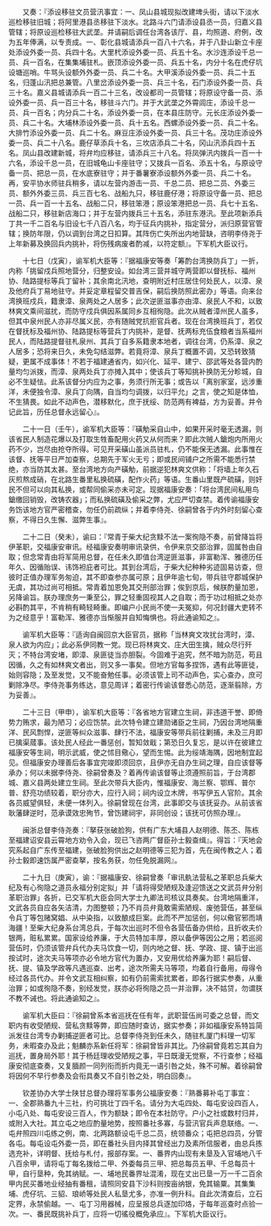 <!-- { "loadSidebar": true } -->
　　又奏：『添设移驻文员营汛事宜：一、凤山县城现拟改建埤头街，请以下淡水巡检移驻旧城；将阿里港县丞移驻下淡水。北路斗六门请添设县丞一员，归嘉义县管辖；将原设巡检移驻大武垄。并请嗣后调任台湾各该厅、县，均照道、府例，改为五年俸满，以专责成。一、彰化县城请添兵一百八十六名，并于八卦山新立卡座处添设外委一员、兵四十名。大里杙添设外委一员、兵五十名。水沙连添设千总一员、兵一百名，在集集埔驻札。嵌顶添设外委一员、兵五十名，内分十名在虎仔坑设塘巡哨。牛骂头设额外外委一员、兵二十名。大甲溪添设外委一员、兵二十五名，归蓬山汛把总兼管。八里岔添设外委一员、兵三十名，石门添设外委一员、兵三十名。嘉义县城请添兵一百二十三名，改设都司一员管辖；将原设守备一员、添设外委一员、兵一百三十名，移驻斗六门。并于大武垄之外霄闾庄，添设千总一员、兵一百名；内分兵二十名，添设外委一员，在本县庄防守。元长庄添设外委一员、兵二十名。大埔林添设外委一员、兵十五名。西螺添设外委一员、兵二十名。大排竹添设外委一员、兵二十名。麻豆庄添设外委一员、兵三十名。茂功庄添设外委一员、兵二十八名。鹿仔草添兵十名，三坎店添兵二十名，冈山汛添兵四十五名。凤山县改建新城，将弁均应移驻，请添兵三十八名。将凤弹汛内拨兵一百一十六名，添设千总一员，在旧城龟山卡座驻守；又拨兵一百名、添五十名，与原设守备一员、把总一员，在水底寮驻守；并于番薯寮添设额外外委一员、兵二十名。再，安平协水师驻兵稍多，请以左营内游击一员、千总二员、把总二员、外委三员、额外外委三员、兵三百七名、战船九只，移驻鹿仔港；将原设守备一员、把总一员、兵一百一十五名、战船二只，移驻笨港；原设笨港把总一员、兵七十五名、战船二只，移驻新店海口；并于左营内拨兵三十五名，添驻东港汛。至此项新添兵丁共一千二百名与旧设七千八百八名，均于征兵内挑补，指定营分，派归原营官管辖；换防年限，仍以调到台湾之日扣算。其阵伤亡失所出内地营缺，咨明李侍尧于上年新募及换回兵内挑补，将伤残病废者酌减，以符定额』。下军机大臣议行。

　　十七日（戊寅），谕军机大臣等：『据福康安等奏「筹酌台湾换防兵丁」一折，内称「挑留戍兵照地营分，归整安设。如台湾三营并城守两营即以督抚标、福州协、陆路提标等兵丁留补；其余南北汛地，查明附近村庄居住何处民人，以漳、泉及他府兵丁易地驻守。并妥定章程留交普吉保，嗣后换防照此密办」等语。向来台湾换班戍兵，籍隶漳、泉两处之人居多；此次逆匪滋事亦由漳、泉民人不和，以致林爽文乘间滋扰，而防守戍兵俱因系属同乡互相徇隐。此次从贼者漳州民人虽多，但其中泉州民人亦非尽属义民，亦有随贼党抗拒官兵者。现在台湾换班兵丁，若仅在督抚标及福州协、陆路提标等营兵丁内挑补，是督、抚两标充伍食粮者当系福州民人，而陆路提督驻札泉州、其兵丁自多系籍隶本地者，调往台湾，仍系漳、泉之人居多；恐将来日久，未免勾结滋弊。若竟将漳、泉兵丁概置不调，又恐转致猜疑，更属不成事体！不若于福建通省内，如兴化、延平、建宁、邵武等处各营内酌量均匀派拨，而漳、泉两处兵丁亦摊入其中；使该兵丁等知挑补换防无分畛城，自必不生疑怯。此系该督分内应为之事，务须行所无事；或告以「离别家室，远涉重洋，未便独令漳、泉兵丁向隅，自当均匀调拨，以归平允」之言，使之知是体恤，不生猜畏。如此不动声色，潜移默化，庶于抚绥、防范两有裨益，方为妥善。并令记此旨，历任总督永远留心』。

　　二十一日（壬午），谕军机大臣等：『磺觔采自山中，如果开采时毫无透漏，则该省民人制造花爆以及打取生牲畜配用火药又从何而来？即此次贼人鎗炮内所用火药不少，岂尽由抢夺所得。可见开采磺山虽派员驻札，仍不能保无透漏。此事惟在该督、抚等平日严加查察，总期先于军火无亏；即或民间铺户之所需不能悉行禁绝，亦当防其太甚。至台湾地方向产磺觔，前据逆犯林爽文供称：「将墙上年久石灰煎熬成硝，在北路生番里私换硫磺，配作火药」等语。生番山里既产硫磺，则奸民不但可以向其私换，或帮同偷采亦未可定。现据福康安奏：「将台湾民间私用鸟鎗缴回销毁，改铸农器」；而私换硫磺及偷采之弊，尤应严切查禁。着传谕福康安务饬该地方官严密稽查，勿任仍前疏纵；并着李侍尧、徐嗣曾各于内外时刻留心查察，不得日久生懈、滋弊生事』。

　　二十二日（癸未），谕曰：『常青于柴大纪贪黩不法一案徇隐不奏，前曾降旨将伊革职，交福康安审讯。经福康安奏明审讯录供，令伊来京交部治罪，固属咎由自取；但念常青由将军简用总督，在任未久即值台湾逆匪滋事，非富勒浑、雅德历任年久、因循贻误、讳饰袒庇者可比。其到台湾后，于柴大纪种种劣迹固易访查，但彼时正值办理军务匆迫，其不即查参亦属可原；且伊年逾七旬，带兵驻守郡城保护无虞，其功过尚可相抵。常青着加恩免其交刑部治罪；俟到京后，候朕酌量加恩，另降谕旨。朕办理庶务一秉至公，罪之轻重固视其人之自取；而于功过相抵之处亦必斟酌其平，不肯稍有畸轻畸重。即编户小民尚不使一夫冤抑，何况封疆大吏转不为之经意乎！富勒浑、雅德亦当惭服并自知悔惧也。将此通谕知之』。

　　谕军机大臣等：『适询自闽回京大臣官员，据称「当林爽文攻扰台湾时，漳、泉人欲为内应」；此必系伊同教一党。现已将林爽文、庄大田生擒，贼众尽行歼灭；不特台湾安堵，即漳、泉匪徒当亦胆裂。今固难于追究，然不暗为防范，苟且因循，久之有如林爽文者出，则又多一事矣。但地方官每多捏饰，遇有此等匪徒，始则容隐；及至发觉，又不能奋勉任事。必须该管上司不动声色，实心查办，庶可剿除净尽。李侍尧事务练达，意见周详；着密行传谕该督悉心防范，逐渐翦除，方为妥善』。

　　二十三日（甲申），谕军机大臣等：『各省地方官建立生祠，非违道干誉、即倚势力贿求，最为陋习；必应饬禁。此次特令建立建勋诸臣之生祠，乃因台湾地隔重洋、民风剽悍，逆匪等纠众滋事、肆行不法，福康安等带兵前往剿捕，未及三月即已擒渠蒇事。该处民人经此一番惩创，暂知敛戢；第恐日久复忘，是以许在彼建立福康安等生祠，明示武威，使之怵目儆心，望而生惕。此为绥靖海隅，因地制宜起见。但福康安办理善后各事宜完竣即须回京，且伊亦无自办生祠之理，自应该督等承办；何以未据李侍尧、徐嗣曾奏及？着再传谕该督等止须遵照前旨，于台湾郡城、嘉义县两处建立生祠。至此次带兵大臣内，惟福康安、海兰察、鄂辉、普尔普、舒亮功绩较着，职分亦大，应行入祠；祠内设立木牌，书写伊五人官阶。其余各员威望俱轻，未便一体列入。徐嗣曾现在台湾，此事即交与该抚妥办。从前该省耿藩肆逆时，范承谟效忠殉节，曾饬建祠宇，非同创设；该抚可仿照办理』。

　　闽浙总督李侍尧奏：『拏获张破脸狗，供有广东大埔县人赵明德、陈丕、陈栋至福建诏安县云霄地方劝令入会，现已飞咨两广督臣孙士毅查缉』。得旨：『天地会究系起自广东传至福建，张破脸狗供出之赵明德等三犯为首，先在闽传教之人；着孙士毅即速饬属严密查拏，按名务获，勿任免脱漏网』。

　　二十九日（庚寅），谕：『据福康安、徐嗣曾奏「审讯骫法营私之革职总兵柴大纪及有心徇隐之道员永福分别定拟」并「请将得受陋规及逢迎馈送之文武员弁分别革职治罪」各折，已交军机大臣会同大学士九卿法司核议具奏矣。台湾地隔重洋，文武各员自应各矢洁清，力图整顿；乃不肖员弁竟敢需索陋规、废弛营伍，甚至纵令兵丁等包赌窝娼、从中染指，以致酿成巨案。此而不严加惩创，何以儆官邪而靖海疆！至柴大纪身系台湾总兵，于每次出巡时不但令各营伍备办供给，且折收夫价银两，赃私累累。国家设给养廉，于大员特加丰厚，原以备伊等因公之用；若巡阅营伍时，仍须该管弁兵代办夫马饮食一切，则内地之督、抚、学政、提、镇于出巡按试时，途次夫马等项亦必令地方官代为置办，又安用优给养廉为耶！嗣后督、抚、提、镇及学政等凡遇巡查、出考，途次所需夫马等项，均着自行备用，毋得令经过各员代办。并令文武互相纠察，如有仍前需索扰累者，即各行据实参奏，从重治罪；如或徇隐不奏，别经发觉，朕亦必将徇隐之员一并治罪，决不姑贷，勿谓朕不教不诫也。将此通谕知之』。

　　谕军机大臣曰：『徐嗣曾系本省巡抚在任有年，武职营伍尚可委之总督，而文职内有收受陋规、营私贪黩等弊，即应随时查访，据实参奏；非如福康安系特旨简派发往台湾专办剿捕逆匪者可比。总督李侍尧到任未久，随驻札厦门料理一切军务，未暇查办及此；魁麟亦系新任将军：徐嗣曾皆非其比。乃徐嗣曾竟若忘其自为巡抚，置身局外耶！其于杨廷理收受陋规之事，平日既漫无觉察，不行查参；经福康安彻底查奏，又复腼颜一同列衔而折内竟无一语引咎之处，殊不可解。着徐嗣曾将因何不早行参奏及会衔具奏又不自引咎之处，明白回奏』。

　　钦差协办大学士陕甘总督办理将军事务公福康安奏：『熟番募补屯丁事宜：一、全郡熟番九十三社，约可挑壮丁四千名。请分为大屯四处、每屯安设四百人，小屯八处、每屯安设三百人，作为额缺；即令在本社防守。户小之社或数村归并，或附入大社。其立屯之地应酌量地势，按照番社多寡，与营汛官兵声息联络。一、屯弁照四川屯练之例，南、北两路额设屯千总二员，统领番众；屯把总四员，分管各屯。每屯设屯外委一员，即在番社头目内择其曾经出力及素所信服者，由总兵拣选充补，详明督、抚给与札付，报部存案。一、番界内山现有未垦及入官埔地八千八百余甲，请将屯丁每名拨给二甲、外委每员三甲、把总每员五甲、千总每员十甲，自行垦种，免其纳赋。一、埔地民番界址混淆，现在丈出已垦一万一千二百余甲内民买番地业经抽有番租，请照同安县下沙科则按亩纳银，免其输粟。其集集埔、虎仔坑、三貂、琅峤等处民人私垦尤多，亦准一例升科。自此次清查后，立石定界，永禁偷越。一、屯丁习用器械，应呈报总兵逐加印烙，于每年巡查时点验一次。一、番民既挑补兵丁，应将一切徭役概免承应』。下军机大臣议行。

